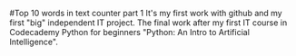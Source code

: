 #Top 10 words in text counter part 1
It's my first work with github and my first "big" independent IT project. The final work after my first IT course in Codecademy Python for beginners "Python: An Intro to Artificial Intelligence".
